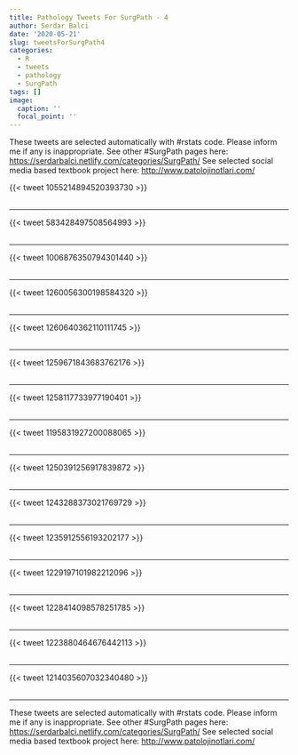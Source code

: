 ```yaml
---
title: Pathology Tweets For SurgPath - 4
author: Serdar Balci
date: '2020-05-21'
slug: tweetsForSurgPath4
categories:
  - R
  - tweets
  - pathology
  - SurgPath
tags: []
image:
  caption: ''
  focal_point: ''
---
```



These tweets are selected automatically with #rstats code. Please inform me if any is inappropriate.
See other #SurgPath pages here: https://serdarbalci.netlify.com/categories/SurgPath/ 
See selected social media based textbook project here: http://www.patolojinotlari.com/

{{< tweet 1055214894520393730 >}}
<br>
<br>
<hr>
{{< tweet 583428497508564993 >}}
<br>
<br>
<hr>
{{< tweet 1006876350794301440 >}}
<br>
<br>
<hr>
{{< tweet 1260056300198584320 >}}
<br>
<br>
<hr>
{{< tweet 1260640362110111745 >}}
<br>
<br>
<hr>
{{< tweet 1259671843683762176 >}}
<br>
<br>
<hr>
{{< tweet 1258117733977190401 >}}
<br>
<br>
<hr>
{{< tweet 1195831927200088065 >}}
<br>
<br>
<hr>
{{< tweet 1250391256917839872 >}}
<br>
<br>
<hr>
{{< tweet 1243288373021769729 >}}
<br>
<br>
<hr>
{{< tweet 1235912556193202177 >}}
<br>
<br>
<hr>
{{< tweet 1229197101982212096 >}}
<br>
<br>
<hr>
{{< tweet 1228414098578251785 >}}
<br>
<br>
<hr>
{{< tweet 1223880464676442113 >}}
<br>
<br>
<hr>
{{< tweet 1214035607032340480 >}}
<br>
<br>
<hr>


These tweets are selected automatically with #rstats code. Please inform me if any is inappropriate.
See other #SurgPath pages here: https://serdarbalci.netlify.com/categories/SurgPath/ 
See selected social media based textbook project here: http://www.patolojinotlari.com/
